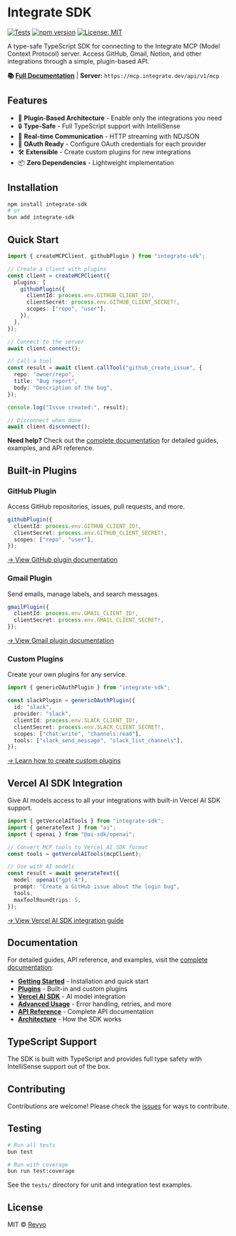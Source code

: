 # Integrate SDK

[![Tests](https://github.com/Revyo/integrate-sdk/actions/workflows/test.yml/badge.svg)](https://github.com/Revyo/integrate-sdk/actions/workflows/test.yml)
[![npm version](https://badge.fury.io/js/integrate-sdk.svg)](https://www.npmjs.com/package/integrate-sdk)
[![License: MIT](https://img.shields.io/badge/License-MIT-yellow.svg)](https://opensource.org/licenses/MIT)

A type-safe TypeScript SDK for connecting to the Integrate MCP (Model Context Protocol) server. Access GitHub, Gmail, Notion, and other integrations through a simple, plugin-based API.

**📚 [Full Documentation](https://integrate.dev)** | **Server:** `https://mcp.integrate.dev/api/v1/mcp`

## Features

- 🔌 **Plugin-Based Architecture** - Enable only the integrations you need
- 🔒 **Type-Safe** - Full TypeScript support with IntelliSense
- 🌊 **Real-time Communication** - HTTP streaming with NDJSON
- 🔐 **OAuth Ready** - Configure OAuth credentials for each provider
- 🛠️ **Extensible** - Create custom plugins for new integrations
- 📦 **Zero Dependencies** - Lightweight implementation

## Installation

```bash
npm install integrate-sdk
# or
bun add integrate-sdk
```

## Quick Start

```typescript
import { createMCPClient, githubPlugin } from "integrate-sdk";

// Create a client with plugins
const client = createMCPClient({
  plugins: [
    githubPlugin({
      clientId: process.env.GITHUB_CLIENT_ID!,
      clientSecret: process.env.GITHUB_CLIENT_SECRET!,
      scopes: ["repo", "user"],
    }),
  ],
});

// Connect to the server
await client.connect();

// Call a tool
const result = await client.callTool("github_create_issue", {
  repo: "owner/repo",
  title: "Bug report",
  body: "Description of the bug",
});

console.log("Issue created:", result);

// Disconnect when done
await client.disconnect();
```

**Need help?** Check out the [complete documentation](https://integrate.dev) for detailed guides, examples, and API reference.

## Built-in Plugins

### GitHub Plugin

Access GitHub repositories, issues, pull requests, and more.

```typescript
githubPlugin({
  clientId: process.env.GITHUB_CLIENT_ID!,
  clientSecret: process.env.GITHUB_CLIENT_SECRET!,
  scopes: ["repo", "user"],
});
```

[→ View GitHub plugin documentation](https://integrate.dev/docs/plugins/github)

### Gmail Plugin

Send emails, manage labels, and search messages.

```typescript
gmailPlugin({
  clientId: process.env.GMAIL_CLIENT_ID!,
  clientSecret: process.env.GMAIL_CLIENT_SECRET!,
});
```

[→ View Gmail plugin documentation](https://integrate.dev/docs/plugins/gmail)

### Custom Plugins

Create your own plugins for any service.

```typescript
import { genericOAuthPlugin } from "integrate-sdk";

const slackPlugin = genericOAuthPlugin({
  id: "slack",
  provider: "slack",
  clientId: process.env.SLACK_CLIENT_ID!,
  clientSecret: process.env.SLACK_CLIENT_SECRET!,
  scopes: ["chat:write", "channels:read"],
  tools: ["slack_send_message", "slack_list_channels"],
});
```

[→ Learn how to create custom plugins](https://integrate.dev/docs/plugins/custom-plugins)

## Vercel AI SDK Integration

Give AI models access to all your integrations with built-in Vercel AI SDK support.

```typescript
import { getVercelAITools } from "integrate-sdk";
import { generateText } from "ai";
import { openai } from "@ai-sdk/openai";

// Convert MCP tools to Vercel AI SDK format
const tools = getVercelAITools(mcpClient);

// Use with AI models
const result = await generateText({
  model: openai("gpt-4"),
  prompt: "Create a GitHub issue about the login bug",
  tools,
  maxToolRoundtrips: 5,
});
```

[→ View Vercel AI SDK integration guide](https://integrate.dev/docs/integrations/vercel-ai)

## Documentation

For detailed guides, API reference, and examples, visit the [complete documentation](https://integrate.dev):

- **[Getting Started](https://integrate.dev/docs/getting-started/installation)** - Installation and quick start
- **[Plugins](https://integrate.dev/docs/plugins)** - Built-in and custom plugins
- **[Vercel AI SDK](https://integrate.dev/docs/integrations/vercel-ai)** - AI model integration
- **[Advanced Usage](https://integrate.dev/docs/guides/advanced-usage)** - Error handling, retries, and more
- **[API Reference](https://integrate.dev/docs/reference/api-reference)** - Complete API documentation
- **[Architecture](https://integrate.dev/docs/reference/architecture)** - How the SDK works

## TypeScript Support

The SDK is built with TypeScript and provides full type safety with IntelliSense support out of the box.

## Contributing

Contributions are welcome! Please check the [issues](https://github.com/Revyo/integrate-sdk/issues) for ways to contribute.

## Testing

```bash
# Run all tests
bun test

# Run with coverage
bun run test:coverage
```

See the `tests/` directory for unit and integration test examples.

## License

MIT © [Revyo](https://github.com/Revyo)
